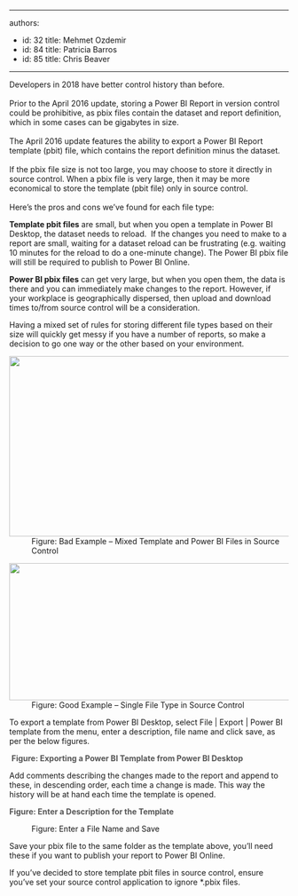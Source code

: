 

---
authors:
  - id: 32
    title: Mehmet Ozdemir
  - id: 84
    title: Patricia Barros
  - id: 85
    title: Chris Beaver
---




<span class='intro'> <div style="text-align&#58;left;">​​​Developers in 2018 have better control history than before.<br><br>Prior to the April 2016 update, storing a Power BI Report in version control could be prohibitive, as pbix files contain the dataset and report definition, which in some cases can be gigabytes in size.<br></div><div><br></div><div>The April 2016 update features the ability to export a Power BI Report template (pbit) file, which contains the report definition minus the dataset.</div><div><br></div><div>If the pbix file size is not too large, you may choose to store it directly in source control. When a pbix file is very large, then it may be more economical to store the template (pbit file) only in source control. &#160;<br><br></div><div>Here’s the pros and cons we’ve found for each file type&#58;<br></div> </span>

<p>
   <strong>Template pbit files</strong> are small, but when you open a template in Power BI Desktop, the dataset needs to reload. &#160;If the changes you need to make to a report are small, waiting for a dataset reload can be frustrating (e.g. waiting 10 minutes for the reload to do a one-minute change).&#160;The Power BI pbix file will still be required to publish to Power BI Online.<br></p><p>
   <strong>Power BI pbix files</strong> can get very large, but when you open them, the data is there and you can immediately make changes to the report. However, if your workplace is geographically dispersed, then upload and download times to/from source control will be a consideration.<br></p><p>Having a mixed set of rules for storing different file types based on their size will quickly get messy if you have a number of reports, so make a decision to go one way or the other based on your environment.​<br></p><dl class="badImage"><dt>
      <img src="/PublishingImages/PowerBI-SourceControl-BadExample.png" alt="" style="width&#58;760px;height&#58;325px;" />
   </dt><dd>Figure&#58; Bad Example – Mixed Template and Power BI Files in Source Control</dd></dl><dl class="goodImage"><dt>
      <img src="/PublishingImages/PowerBI-SourceControl-GoodExample.png" alt="" style="width&#58;760px;height&#58;247px;" />
   </dt><dd>Figure&#58; Good Example – Single File Type in Source Control</dd></dl><p>To export a template from Power BI Desktop, select File | Export | Power BI template from the menu, enter a description, file name and click save, as per the below figures.</p><dl class="image"><dt>
      <img src="/PublishingImages/PowerBI-SourceControl-1-3.jpg" unselectable="on" alt="" />
   </dt>&#160;​​<span style="color&#58;#555555;font-weight&#58;bold;">Figure&#58; Exporting a Power BI Template from Power BI Desktop</span></dl><p>Add comments describing the changes made to the report and append to these, in descending order, each time a change is made. This way the history will be at hand each time the template is opened.​</p><dl class="image"><dt>
      <img src="/PublishingImages/PowerBI-SourceControl-2-3.jpg" alt="" />
   </dt>​<span style="color&#58;#555555;font-weight&#58;bold;">Figure&#58; Enter a Description for the Template</span></dl><dl class="image"><dt>
      <img src="/PublishingImages/PowerBI-SourceControl-3-3.jpg" alt="" />
   </dt><dd>Figure&#58; Enter a File Name and Save</dd></dl><p>Save your pbix file to the same folder as the template above, you’ll need these if you want to publish your report to Power BI Online.</p><p>If you’ve decided to store template pbit files in source control, ensure you’ve set your source control application to ignore *.pbix files.<br></p>


